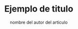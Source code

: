---
# Previos
iconName: nombre del icono

# Metadatos
layout: link del layout
title: Ejemplo de titulo
description: "ejemplo de descripcion"
keywords : ["ejemplo","ejemplo"]

# Navegacion
back : 
    link : "link del articulo anterior"
    name : "nombre del articulo anterior"
next : 
    link : "link del articulo anterior"
    name : "nombre del articulo anterior"

# Adjuntar
author: nombre del autor del articulo
banner: "link a la imagen del banner"
pubDate: 2022-08-08 # fecha de la publicacion
---